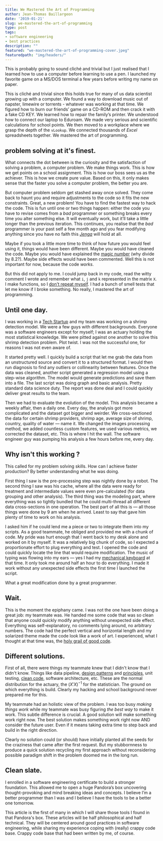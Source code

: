 ```yaml
---
title: We Mastered the Art of Programming
author: Jean-Thomas Baillargeon
date: '2019-01-21'
slug: we-mastered-the-art-of-programming
type: post
tags:
- software engineering
- best practices
description: ""
featured: "we-mastered-the-art-of-programming-cover.jpeg"
featuredpath: "img/headers/"
---
```


This is probably going to sound cliché and trivial but I just realised that I learned how to use a computer before learning to use a pen. I launched my favorite game on a MS/DOS terminal a few years before writing my name on paper.

This is cliché and trivial since this holds true for many of us data scientist growing up with a computer. We found a way to download music out of napster, limewire or torrents - whatever was working at that time. We figured how to burn our friends’ game on a CD-ROM and then crack it with a fake CD KEY. We learned how to repair the family’s printer. We understood how to connect our laptop to Eduroam. We made very serious and scientific calculations for school points. We then moved to a workplace where we grasp the depth of the `vLookup`. We connected thousands of *Excel* spreadsheets together. We mastered the art of programming.

## problem solving at it's finest.

What connects the dot between is the curiosity and the satisfaction of solving a problem, a computer problem. We make things work. This is how we get points on a school assignment. This is how our boss sees us as the achiever. This is how we create pure value. Based on this, it only makes sense that the faster you solve a computer problem, the better you are.

But computer problem seldom get stashed away once solved. They come back to haunt you and require adjustments to the code so it fits the new constraints. Great, a new problem! You have to find the fastest way to hack the code. This is fun until one or two things happen: either the code you have to revise comes from a *bad* programmer or something breaks every time you alter something else. It will eventually work, but it’ll take a little longer than the previous iteration. This continues, you realise that the *bad* programmer is your past self a few month ago and you fear modifying anything since you have no faith this [*Jenga*](https://secure.img1-fg.wfcdn.com/im/93997415/resize-h800%5Ecompr-r85/4885/48852016/Jenga%25AE+giant%25u2122+premium+jeu+de+bois+franc.jpg) will hold at all.

Maybe if you took a little more time to think of how future you would feel using it, things would have been different. Maybe you would have cleaned the code. Maybe you would have explained the [magic number](https://en.wikipedia.org/wiki/Magic_number_(programming)) (why divide by 8.2?). Maybe side effects would have been commented. Well this is not important for now, because the code *works*.

But this did not apply to me. I could jump back in my code, read the witty comment I wrote and remember what `i`, `j` and `k` represented in the  matrix `X`. I make functions, so I [don't repeat myself](https://en.wikipedia.org/wiki/Don%27t_repeat_yourself). I had a bunch of smell tests that let me know if I broke something. No really, I mastered the art of programming.

## Until one day.

I was working in a [Tech Startup](https://www.xpertsea.com/) and my team was working on a shrimp detection model. We were a few guys with different backgrounds. Everyone was a software engineers except for myself; I was an actuary holding the most statistical knowledge. We were pitted against one another to solve this shrimp detection problem. Plot twist. I was not the successful one, for reasons I was not even aware of.

It started pretty well. I quickly build a script that let me grab the data from an unstructured source and convert it to a structured format. I would then run diagnosis to find any outliers or collinearity between features. Once the data was cleaned, another script generated a regression model using a step-wise algorithm. The model would generate predictions and save them into a file. The last script was doing graph and  basic analysis. Pretty standard data science duty. The report was done deal and I could quickly deliver great results to the team.

Then we had to evaluate the evolution of the model. This analysis became a weekly affair, then a daily one. Every day, the analysis got more complicated and the dataset got bigger and weirder. We cross-sectioned the data for certain shrimp providers, shrimp age, average size of shrimp, country, quality of water — name it. We changed the images processing method, we added countless custom features, we used various metrics, we corrected the dataset, etc. This is where I hit the wall. The software engineer guy was pumping his analysis a few hours before me, every day.

## Why isn't this working ?

This called for my problem solving skills. How can I achieve faster production? By better understanding what he was doing.

First thing I saw is the pre-processing step was nightly done by a robot. The second thing I saw was his cache, where all the data were ready for treatment and intermediate values were even pre-calculated (for data grouping and other analysis). The third thing was the modeling part, where everything was so tightly bundled that he could multi-thread all different data cross-sections in one operation. The best part of all this is — all those things were done by 9 am when he arrived. Least to say that gave him plenty of time to work on his analysis.

I asked him if he could lend me a piece or two to integrate them into my scripts. As a good teammate, he obliged and provided me with a chunk of code. My pride was hurt enough that I went back to my desk alone and worked on it by myself. It was a relatively big chunk of code, so I expected a proportionate effort to plug everything and test. I opened the code and could quickly locate the line that would require modification. The music of typing was flowing into my ears — yes I had my [mechanical keyboard](http://www.wasdkeyboards.com/index.php/products/code-keyboard/code-87-key-mechanical-keyboard.html) at that time. It only took me around half an hour to do everything. I made it work without any unexpected side effects the first time I launched the script.

What a great modification done by a great programmer.

## Wait.

This is the moment the epiphany came. I was not the one have been doing a great job: my teammate was. He handed me some code that was so clean that anyone could quickly modify anything without unexpected side effect. Everything was self-explanatory, no comments lying around, no arbitrary numbers. The code had the perfect vertical and horizontal length and my solarized theme made the code look like a work of art. I experienced, what I thought at that time was, the [holy grail of good code](https://coding2fun.wordpress.com/2017/02/08/how-to-design-reliable-scalable-and-maintainable-applications/).

## Different solutions.

First of all, there were things my teammate knew that I didn't know that I didn't know. Things like data pipeline, [design patterns](https://sourcemaking.com/design_patterns) and [principles](https://en.wikipedia.org/wiki/SOLID), unit testing, [clean code](https://en.wikipedia.org/wiki/Worship), software architecture, etc. These are the normal distribution for the actuary, the $(X'X)^{-1}$ for the statistician. The ground on which everything is build. Clearly my hacking and school background never prepared me for this.

My teammate had an holistic view of the problem. I was too busy *making things work* while my teammate was busy figuring *the best way* to make it work. This subtle difference is crucial. A good solution will make something work right now. The best solution makes something work right now AND consider the future user. Even if it means taking extra time to step back and build in the right direction.

Clearly no solution could (or should) have initially planted all the seeds for the craziness that came after the first request. But my stubbornness to produce a quick solution recycling my first approach without reconsidering possible paradigm shift in the problem doomed me in the long run.

## Clean slate.

I enrolled in a software engineering certificate to build a stronger foundation. This allowed me to open a huge Pandora’s box uncovering thought-provoking and mind breaking ideas and concepts. I believe I’m a better programmer than I was and I believe I have the tools to be a better one tomorrow.

This article is the first of many in which I will share those tools I found in that Pandora's box. These articles will be half philosophical and half technical. They will be centered around good practices in software engineering, while sharing my experience coping with (really) crappy code base. Crappy code base that had been written by me, of course.